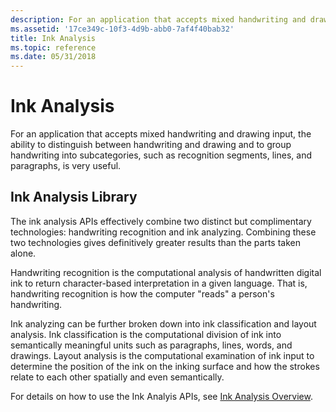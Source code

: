 ```yaml
---
description: For an application that accepts mixed handwriting and drawing input, the ability to distinguish between handwriting and drawing and to group handwriting into subcategories, such as recognition segments, lines, and paragraphs, is very useful.
ms.assetid: '17ce349c-10f3-4d9b-abb0-7af4f40bab32'
title: Ink Analysis
ms.topic: reference
ms.date: 05/31/2018
---
```


# Ink Analysis

For an application that accepts mixed handwriting and drawing input, the ability to distinguish between handwriting and drawing and to group handwriting into subcategories, such as recognition segments, lines, and paragraphs, is very useful.

## Ink Analysis Library

The ink analysis APIs effectively combine two distinct but complimentary technologies: handwriting recognition and ink analyzing. Combining these two technologies gives definitively greater results than the parts taken alone.

Handwriting recognition is the computational analysis of handwritten digital ink to return character-based interpretation in a given language. That is, handwriting recognition is how the computer "reads" a person's handwriting.

Ink analyzing can be further broken down into ink classification and layout analysis. Ink classification is the computational division of ink into semantically meaningful units such as paragraphs, lines, words, and drawings. Layout analysis is the computational examination of ink input to determine the position of the ink on the inking surface and how the strokes relate to each other spatially and even semantically.

For details on how to use the Ink Analyis APIs, see [Ink Analysis Overview](ink-analysis-overview.md).

 

 



